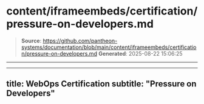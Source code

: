 # content/iframeembeds/certification/pressure-on-developers.md

> **Source**: https://github.com/pantheon-systems/documentation/blob/main/content/iframeembeds/certification/pressure-on-developers.md
> **Generated**: 2025-08-22 15:06:25

---

---
title: WebOps Certification
subtitle: "Pressure on Developers"
---

<Partial file="certification-guide/pressure-on-developers.md" />
